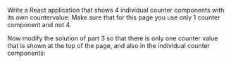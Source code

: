 Write a React application that shows 4 individual counter components with its own countervalue:
Make sure that for this page you use only 1 counter component and not 4.

Now modify the solution of part 3 so that there is only one counter value that is shown at the top of the page, and also in the individual counter components:
